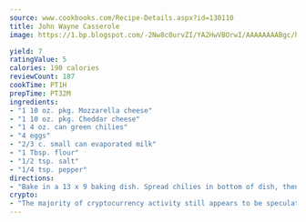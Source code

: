 ```yaml
---
source: www.cookbooks.com/Recipe-Details.aspx?id=130110
title: John Wayne Casserole
image: https://1.bp.blogspot.com/-2Nw8c0urvZI/YA2HwVBOrwI/AAAAAAAABgc/hcoCuYbLRGghREWYfHLERS8jzKEXzVPXwCLcBGAsYHQ/s154/14.png

yield: 7
ratingValue: 5
calories: 190 calories
reviewCount: 187
cookTime: PT1H
prepTime: PT32M
ingredients:
- "1 10 oz. pkg. Mozzarella cheese"
- "1 10 oz. pkg. Cheddar cheese"
- "1 4 oz. can green chilies"
- "4 eggs"
- "2/3 c. small can evaporated milk"
- "1 Tbsp. flour"
- "1/2 tsp. salt"
- "1/4 tsp. pepper"
directions:
- "Bake in a 13 x 9 baking dish. Spread chilies in bottom of dish, then put cheeses on top of chilies. Separate eggs and combine egg yolks, milk, flour, salt and pepper. Beat egg whites until stiff and fold into egg yolk mixture. Pour over cheese and chilies. Bake at 350u00b0 for 30 minutes."
crypto:
- "The majority of cryptocurrency activity still appears to be speculative."
---
```

